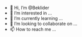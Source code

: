 - 👋 Hi, I’m @Beklider
- 👀 I’m interested in ...
- 🌱 I’m currently learning ...
- 💞️ I’m looking to collaborate on ...
- 📫 How to reach me ...

<!---
Beklider/Beklider is a ✨ special ✨ repository because its `README.md` (this file) appears on your GitHub profile.
You can click the Preview link to take a look at your changes.
--->
